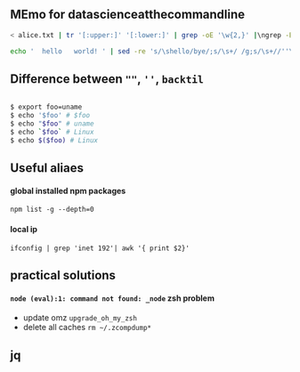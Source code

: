 ## MEmo for datascienceatthecommandline

```bash
< alice.txt | tr '[:upper:]' '[:lower:]' | grep -oE '\w{2,}' |\ngrep -E '^a.*e$' | sort | uniq -c | sort -nr |\nawk '{print $2" ," $1}' | header -a char,number | csvlook|head -n 12
```

```bash
echo '  hello   world! ' | sed -re 's/\shello/bye/;s/\s+/ /g;s/\s+//''\n'
```

## Difference between `""`, `''`, `backtil`

```bash

$ export foo=uname
$ echo '$foo' # $foo
$ echo "$foo" # uname
$ echo `$foo` # Linux
$ echo $($foo) # Linux

```

## Useful aliaes

#### global installed npm packages

```
npm list -g --depth=0

```

#### local ip

```
ifconfig | grep 'inet 192'| awk '{ print $2}'
```

## practical solutions

#### `node (eval):1: command not found: _node` zsh problem

- update omz `upgrade_oh_my_zsh`
- delete all caches `rm ~/.zcompdump*`

## jq